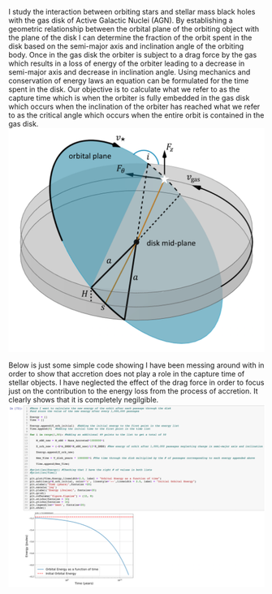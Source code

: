 I study the interaction between orbiting stars and stellar mass black holes with the gas disk of Active Galactic Nuclei (AGN). By establishing a geometric relationship between the orbital plane of the orbiting object with the plane of the disk I can determine the fraction of the orbit spent in the disk based on the semi-major axis and inclination angle of the orbiting body. Once in the gas disk the orbiter is subject to a drag force by the gas which results in a loss of energy of the orbiter leading to a decrease in semi-major axis and decrease in inclination angle. Using mechanics and conservation of energy laws an equation can be formulated for the time spent in the disk. Our objective is to calculate what we refer to as the capture time which is when the orbiter is fully embedded in the gas disk which occurs when the inclination of the orbiter has reached what we refer to as the critical angle which occurs when the entire orbit is contained in the gas disk. 
![alt text](Retrograde_Figure.png)

Below is just some simple code showing I have been messing around with in order to show that accretion does not play a role in the capture time of stellar objects. I have neglected the effect of the drag force in order to focus just on the contribution to the energy loss from the process of accretion. It clearly shows that it is completely negilgible.
![alt text](WebpageCode.png)
